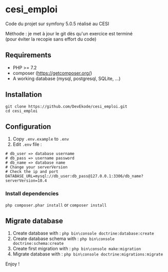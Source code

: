 # cesi_emploi
Code du projet sur symfony 5.0.5 réalisé au CESI  

Méthode : je met à jour le git dès qu'un exercice est terminé   
(pour éviter la recopie sans effort du code)

## Requirements

* PHP >= 7.2
* composer (https://getcomposer.org/) 
* A working database (mysql, postgresql, SQLite, ...)

## Installation

`git clone https://github.com/DevEkode/cesi_emploi.git`  
`cd cesi_emploi`

## Configuration

1. Copy `.env.example` to `.env`
2. Edit `.env` file :
```dotenv
# db_user => database username
# db_pass => username password
# db_name => database name
# Change your serverVersion
# Check the ip and port
DATABASE_URL=mysql://db_user:db_pass@127.0.0.1:3306/db_name?serverVersion=10.4
```

### Install dependencies

`php composer.phar install` or `composer install`

## Migrate database

1. Create database with : `php bin\console doctrine:database:create`
2. Create database schema with : `php bin\console doctrine:schema:create`
3. Create first migration with : `php bin\console make:migration`
3. Migrate database with : `php bin\console doctrine:migrations:migrate`

Enjoy !